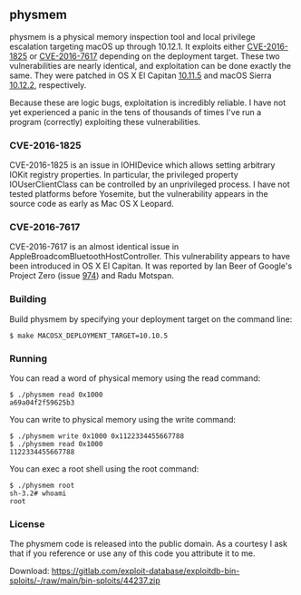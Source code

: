 ## physmem

<!-- Brandon Azad -->

physmem is a physical memory inspection tool and local privilege escalation targeting macOS up
through 10.12.1. It exploits either [CVE-2016-1825] or [CVE-2016-7617] depending on the deployment
target. These two vulnerabilities are nearly identical, and exploitation can be done exactly the
same. They were patched in OS X El Capitan [10.11.5] and macOS Sierra [10.12.2], respectively.

[CVE-2016-1825]: https://www.cve.mitre.org/cgi-bin/cvename.cgi?name=2016-1825
[CVE-2016-7617]: https://www.cve.mitre.org/cgi-bin/cvename.cgi?name=2016-7617
[10.11.5]: https://support.apple.com/en-us/HT206567
[10.12.2]: https://support.apple.com/en-us/HT207423

Because these are logic bugs, exploitation is incredibly reliable. I have not yet experienced a
panic in the tens of thousands of times I've run a program (correctly) exploiting these
vulnerabilities.

### CVE-2016-1825

CVE-2016-1825 is an issue in IOHIDevice which allows setting arbitrary IOKit registry properties.
In particular, the privileged property IOUserClientClass can be controlled by an unprivileged
process. I have not tested platforms before Yosemite, but the vulnerability appears in the source
code as early as Mac OS X Leopard.

### CVE-2016-7617

CVE-2016-7617 is an almost identical issue in AppleBroadcomBluetoothHostController. This
vulnerability appears to have been introduced in OS X El Capitan. It was reported by Ian Beer of
Google's Project Zero (issue [974]) and Radu Motspan.

[974]: https://bugs.chromium.org/p/project-zero/issues/detail?id=974

### Building

Build physmem by specifying your deployment target on the command line:

    $ make MACOSX_DEPLOYMENT_TARGET=10.10.5

### Running

You can read a word of physical memory using the read command:

    $ ./physmem read 0x1000
    a69a04f2f59625b3

You can write to physical memory using the write command:

    $ ./physmem write 0x1000 0x1122334455667788
    $ ./physmem read 0x1000
    1122334455667788

You can exec a root shell using the root command:

    $ ./physmem root
    sh-3.2# whoami
    root

### License

The physmem code is released into the public domain. As a courtesy I ask that if you reference or
use any of this code you attribute it to me.


Download: https://gitlab.com/exploit-database/exploitdb-bin-sploits/-/raw/main/bin-sploits/44237.zip